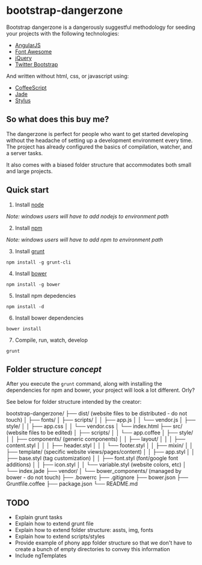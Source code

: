 # bootstrap-dangerzone

Bootstrap dangerzone is a dangerously suggestful methodology for seeding your projects with the following technologies:

 * [AngularJS](http://angularjs.org/)
 * [Font Awesome](http://fontawesome.io/)
 * [jQuery](http://jquery.com/)
 * [Twitter Bootstrap](http://getbootstrap.com/)

And written without html, css, or javascript using:

* [CoffeeScript](http://coffeescript.org/)
* [Jade](http://jade-lang.com/)
* [Stylus](http://learnboost.github.io/stylus/)

## So what does this buy me?

The dangerzone is perfect for people who want to get started developing without the headache of setting up a development environment every time. The project has already configured the basics of compilation, watcher, and a server tasks.

It also comes with a biased folder structure that accommodates both small and large projects.

## Quick start

1. Install [node](http://nodejs.org/)

*Note: windows users will have to add nodejs to environment path*

2. Install [npm](http://nodejs.org/download/)

*Note: windows users will have to add npm to environment path*

3. Install [grunt](http://gruntjs.com/)

```
npm install -g grunt-cli
```

4. Install [bower](http://bower.io/)

```
npm install -g bower
```

5. Install npm depedencies

```
npm install -d
```

6. Install bower dependencies

```
bower install
```

7. Compile, run, watch, develop

```
grunt
```

## Folder structure *concept*

After you execute the ```grunt``` command, along with installing the dependencies for npm and bower, your project will look a lot different. Orly?

See below for folder structure intended by the creator:

bootstrap-dangerzone/
├── dist/ (website files to be distributed - do not touch)
│   ├── fonts/
│   ├── scripts/
│   │   ├── app.js
│   │   └── vendor.js
│   ├── style/
│   │   ├── app.css
│   │   └── vendor.css
│   └── index.html
├── src/ (website files to be edited)
│   ├── scripts/
│   │   └── app.coffee
│   ├── style/
│   │   ├── components/ (generic components)
│   │   ├── layout/
│   │   │   ├── content.styl
│   │   │   ├── header.styl
│   │   │   └── footer.styl
│   │   ├── mixin/
│   │   ├── template/ (specific website views/pages/content)
│   │   ├── app.styl
│   │   ├── base.styl (tag customization)
│   │   ├── font.styl (font/google font additions)
│   │   ├── icon.styl
│   │   └── variable.styl (website colors, etc)
│   └── index.jade
├── vendor/
│   └── bower_components/ (managed by bower - do not touch)
├── .bowerrc
├── .gitignore
├── bower.json
├── Gruntfile.coffee
├── package.json
└── README.md

## TODO

* Explain grunt tasks
* Explain how to extend grunt file
* Explain how to extend folder structure: assts, img, fonts
* Explain how to extend scripts/styles
* Provide example of phony app folder structure so that we don't have to create a bunch of empty directories to convey this information
* Include ngTemplates